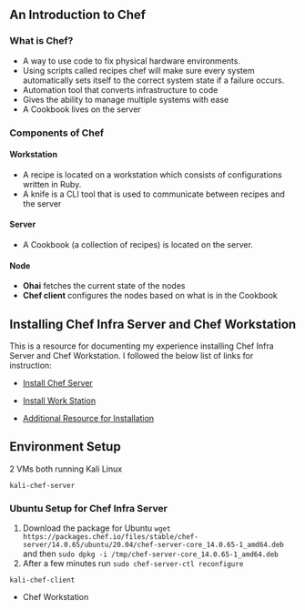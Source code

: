 ## An Introduction to Chef
### What is Chef?  

- A way to use code to fix physical hardware environments.
- Using scripts called recipes chef will make sure every system automatically sets itself to the correct system state if a failure occurs. 
- Automation tool that converts infrastructure to code
- Gives the ability to manage multiple systems with ease
- A Cookbook lives on the server  

### Components of Chef

#### Workstation 

- A recipe is located on a workstation which consists of configurations written in Ruby.  
- A knife is a CLI tool that is used to communicate between recipes and the server

#### Server

- A Cookbook (a collection of recipes) is located on the server.  

#### Node

- **Ohai** fetches the current state of the nodes
- **Chef client** configures the nodes based on what is in the Cookbook


## Installing Chef Infra Server and Chef Workstation 

This is a resource for documenting my experience installing Chef Infra Server and Chef Workstation. I followed the below list of links for instruction: 

- [Install Chef Server](https://docs.chef.io/server/install_server/ "Install Chef Server")  

- [Install Work Station](https://docs.chef.io/workstation/install_workstation/)

- [Additional Resource for Installation](https://www.linode.com/docs/guides/install-a-chef-server-workstation-on-ubuntu-18-04/#install-the-chef-server)


## Environment Setup 
2 VMs both running Kali Linux

`kali-chef-server`

### Ubuntu Setup for Chef Infra Server

1. Download the package for Ubuntu `wget https://packages.chef.io/files/stable/chef-server/14.0.65/ubuntu/20.04/chef-server-core_14.0.65-1_amd64.deb` and then `sudo dpkg -i /tmp/chef-server-core_14.0.65-1_amd64.deb`
2. After a few minutes run `sudo chef-server-ctl reconfigure`



`kali-chef-client` 

- Chef Workstation
